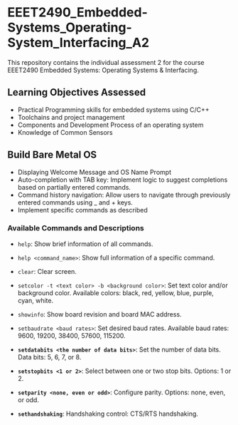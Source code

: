 # EEET2490_Embedded-Systems_Operating-System_Interfacing_A2

This repository contains the individual assessment 2 for the course EEET2490 Embedded Systems: Operating Systems & Interfacing.

## Learning Objectives Assessed
- Practical Programming skills for embedded systems using C/C++
- Toolchains and project management
- Components and Development Process of an operating system
- Knowledge of Common Sensors

## Build Bare Metal OS
- Displaying Welcome Message and OS Name Prompt
- Auto-completion with TAB key: Implement logic to suggest completions based on partially entered commands.
- Command history navigation: Allow users to navigate through previously entered commands using _ and + keys.
- Implement specific commands as described 

### Available Commands and Descriptions
- `help`: Show brief information of all commands. 

- `help <command_name>`: Show full information of a specific command.

- `clear`: Clear screen.

- `setcolor -t <text color> -b <background color>`: Set text color and/or background color. Available colors: black, red, yellow, blue, purple, cyan, white.

- `showinfo`: Show board revision and board MAC address.

- `setbaudrate <baud rates>`: Set desired baud rates. Available baud rates: 9600, 19200, 38400, 57600, 115200.

- **`setdatabits <the number of data bits>`**: Set the number of data bits. Data bits: 5, 6, 7, or 8.

- **`setstopbits <1 or 2>`**: Select between one or two stop bits. Options: 1 or 2.

- **`setparity <none, even or odd>`**: Configure parity. Options: none, even, or odd.

- **`sethandshaking`**: Handshaking control: CTS/RTS handshaking.